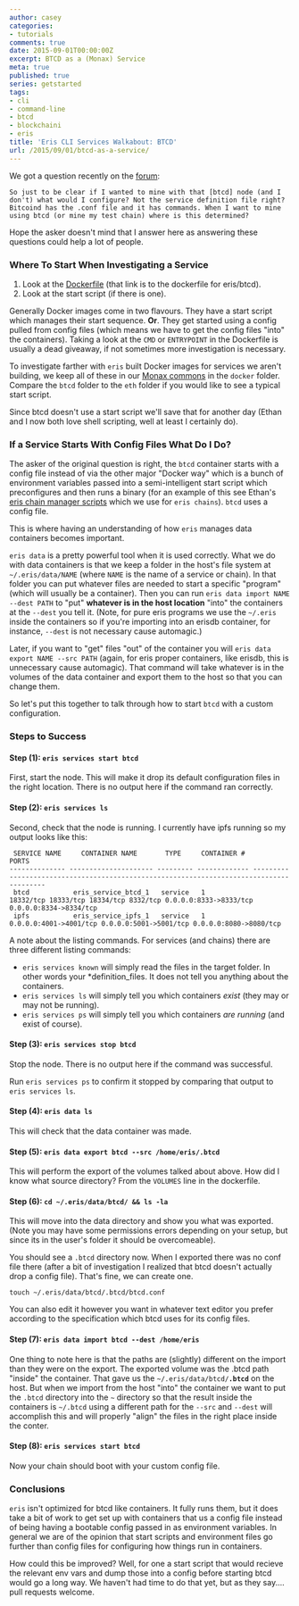 ```yaml
---
author: casey
categories:
- tutorials
comments: true
date: 2015-09-01T00:00:00Z
excerpt: BTCD as a (Monax) Service
meta: true
published: true
series: getstarted
tags:
- cli
- command-line
- btcd
- blockchaini
- eris
title: 'Eris CLI Services Walkabout: BTCD'
url: /2015/09/01/btcd-as-a-service/
---
```


We got a question recently on the [forum](https://support.monax.io/support/discussions/topics/6000011734):

```
So just to be clear if I wanted to mine with that [btcd] node (and I don't) what would I configure? Not the service definition file right? Bitcoind has the .conf file and it has commands. When I want to mine using btcd (or mine my test chain) where is this determined?
```

Hope the asker doesn't mind that I answer here as answering these questions could help a lot of people.

### Where To Start When Investigating a Service

1. Look at the [Dockerfile](https://github.com/eris-ltd/common/blob/master/docker/btcd/Dockerfile) (that link is to the dockerfile for eris/btcd).
2. Look at the start script (if there is one).

Generally Docker images come in two flavours. They have a start script which manages their start sequence. **Or**. They get started using a config pulled from config files (which means we have to get the config files "into" the containers). Taking a look at the `CMD` or `ENTRYPOINT` in the Dockerfile is usually a dead giveaway, if not sometimes more investigation is necessary.

To investigate farther with `eris` built Docker images for services we aren't building, we keep all of these in our [Monax commons](https://github.com/eris-ltd/common/) in the `docker` folder. Compare the `btcd` folder to the `eth` folder if you would like to see a typical start script.

Since btcd doesn't use a start script we'll save that for another day (Ethan and I now both love shell scripting, well at least I certainly do).

### If a Service Starts With Config Files What Do I Do?

The asker of the original question is right, the `btcd` container starts with a config file instead of via the other major "Docker way" which is a bunch of environment variables passed into a semi-intelligent start script which preconfigures and then runs a binary (for an example of this see Ethan's [eris chain manager scripts](https://github.com/eris-ltd/eris-db/tree/master/DOCKER) which we use for `eris chains`). `btcd` uses a config file.

This is where having an understanding of how `eris` manages data containers becomes important.

`eris data` is a pretty powerful tool when it is used correctly. What we do with data containers is that we keep a folder in the host's file system at `~/.eris/data/NAME` (where `NAME` is the name of a service or chain). In that folder you can put whatever files are needed to start a specific "program" (which will usually be a container). Then you can run `eris data import NAME --dest PATH` to "put" **whatever is in the host location** "into" the containers at the `--dest` you tell it. (Note, for pure eris programs we use the `~/.eris` inside the containers so if you're importing into an erisdb container, for instance, `--dest` is not necessary cause automagic.)

Later, if you want to "get" files "out" of the container you will `eris data export NAME --src PATH` (again, for eris proper containers, like erisdb, this is unnecessary cause automagic). That command will take whatever is in the volumes of the data container and export them to the host so that you can change them.

So let's put this together to talk through how to start `btcd` with a custom configuration.

### Steps to Success

#### Step (1): `eris services start btcd`

First, start the node. This will make it drop its default configuration files in the right location. There is no output here if the command ran correctly.

#### Step (2): `eris services ls`

Second, check that the node is running. I currently have ipfs running so my output looks like this:

```irc
 SERVICE NAME     CONTAINER NAME       TYPE     CONTAINER #                                           PORTS
-------------- --------------------- --------- ------------- ----------------------------------------------------------------------------------------
 btcd           eris_service_btcd_1   service   1             18332/tcp 18333/tcp 18334/tcp 8332/tcp 0.0.0.0:8333->8333/tcp 0.0.0.0:8334->8334/tcp
 ipfs           eris_service_ipfs_1   service   1             0.0.0.0:4001->4001/tcp 0.0.0.0:5001->5001/tcp 0.0.0.0:8080->8080/tcp
```

A note about the listing commands. For services (and chains) there are three different listing commands:

* `eris services known` will simply read the files in the target folder. In other words your *definition_files. It does not tell you anything about the containers.
* `eris services ls` will simply tell you which containers *exist* (they may or may not be running).
* `eris services ps` will simply tell you which containers *are running* (and exist of course).

#### Step (3): `eris services stop btcd`

Stop the node. There is no output here if the command was successful.

Run `eris services ps` to confirm it stopped by comparing that output to `eris services ls`.

#### Step (4): `eris data ls`

This will check that the data container was made.

#### Step (5): `eris data export btcd --src /home/eris/.btcd`

This will perform the export of the volumes talked about above. How did I know what source directory? From the `VOLUMES` line in the dockerfile.

#### Step (6): `cd ~/.eris/data/btcd/ && ls -la`

This will move into the data directory and show you what was exported. (Note you may have some permissions errors depending on your setup, but since its in the user's folder it should be overcomeable).

You should see a `.btcd` directory now. When I exported there was no conf file there (after a bit of investigation I realized that btcd doesn't actually drop a config file). That's fine, we can create one.

```
touch ~/.eris/data/btcd/.btcd/btcd.conf
```

You can also edit it however you want in whatever text editor you prefer according to the specification which btcd uses for its config files.

#### Step (7): `eris data import btcd --dest /home/eris`

One thing to note here is that the paths are (slightly) different on the import than they were on the export. The exported volume was the .btcd path "inside" the container. That gave us the `~/.eris/data/btcd/`**`.btcd`** on the host. But when we import from the host "into" the container we want to put the `.btcd` directory into the `~` directory so that the result inside the containers is `~/.btcd` using a different path for the `--src` and `--dest` will accomplish this and will properly "align" the files in the right place inside the conter.

#### Step (8): `eris services start btcd`

Now your chain should boot with your custom config file.

### Conclusions

`eris` isn't optimized for btcd like containers. It fully runs them, but it does take a bit of work to get set up with containers that us a config file instead of being having a bootable config passed in as environment variables. In general we are of the opinion that start scripts and environment files go further than config files for configuring how things run in containers.

How could this be improved? Well, for one a start script that would recieve the relevant env vars and dump those into a config before starting btcd would go a long way. We haven't had time to do that yet, but as they say.... pull requests welcome.


